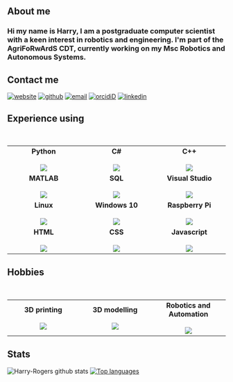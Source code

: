 ## About me
### Hi my name is Harry, I am a postgraduate computer scientist with a keen interest in robotics and engineering. I'm part of the AgriFoRwArdS CDT, currently working on my Msc Robotics and Autonomous Systems. 

## Contact me
[![website](https://img.icons8.com/android/50/000000/domain.png)](https://harry-rogers.github.io/) 
[![github](https://img.icons8.com/fluent/50/000000/github.png)](https://github.com/Harry-Rogers) 
[![email](https://img.icons8.com/metro/50/000000/email.png)](mailto:Harrywrogers123@gmail.com)
[![orcidiD](https://img.icons8.com/windows/50/000000/orcid.png)](https://orcid.org/0000-0003-3227-5677)
[![linkedin](https://img.icons8.com/android/50/000000/linkedin.png)](https://www.linkedin.com/in/harry-rogers-9832641aa/)

## Experience using
<br>
<table>
<tbody>
 <tr>
<td align="center" width="20%">
<span><b><center>Python</center></b></span><br>
<img src="https://img.icons8.com/color/50/000000/python.png"/>
</td>
   
<td align="center" width="20%">
<span><b><center>C#</center></b></span><br>
<img src="https://img.icons8.com/color/50/000000/c-sharp-logo.png"/>
</td>

<td align="center" width="20%">
<span><b><center>C++</center></b></span><br>
<img src="https://img.icons8.com/color/50/000000/c-plus-plus-logo.png"/>
</td>
</tr>

<tr>
<td align="center" width="20%">
<span><b><center>MATLAB</center></b></span><br>
<img src="https://img.icons8.com/nolan/50/matlab.png"/>
</td>

<td align="center" width="20%">
<span><b><center>SQL</center></b></span><br>
<img src="https://img.icons8.com/nolan/50/sql.png"/>
</td>

<td align="center" width="20%">
<span><b><center>Visual Studio</center></b></span><br>
<img src="https://img.icons8.com/color/50/000000/visual-studio.png"/>
</td>
</tr>

<tr>
<td align="center" width="20%">
<span><b><center>Linux</center></b></span><br>
<img src="https://img.icons8.com/color/50/000000/linux.png"/>
</td>

<td align="center" width="20%">
<span><b><center>Windows 10</center></b></span><br>
<img src="https://img.icons8.com/color/50/000000/windows-10.png"/>
</td>

<td align="center" width="20%">
<span><b><center>Raspberry Pi</center></b></span> <br>
<img src="https://img.icons8.com/color/50/000000/raspberry-pi.png"/>
</td>
</tr>

<tr>
<td align="center" width="20%">
<span><b><center>HTML</center></b></span> <br>
<img src="https://img.icons8.com/color/50/000000/html-5.png"/>
</td>
  
<td align="center" width="20%">
<span><b><center>CSS</center></b></span> <br>
<img src="https://img.icons8.com/color/50/000000/css3.png"/>
</td>

<td align="center" width="20%">
<span><b><center>Javascript</center></b></span> <br>
<img src="https://img.icons8.com/color/50/000000/javascript-logo-1.png"/>
</td>
</tr>

</tr>
</tbody>
</table>

## Hobbies
<br>
<table>
<tbody>
 <tr>
<td align="center" width="20%">
<span><b><center>3D printing</center></b></span><br>
<img src="https://img.icons8.com/color/50/000000/3d-printer.png"/>
</td>
   
<td align="center" width="20%">
<span><b><center>3D modelling</center></b></span><br>
<img src="https://img.icons8.com/color/50/000000/3d-scale.png"/>
</td>

<td align="center" width="20%">
<span><b><center>Robotics and Automation</center></b></span><br>
<img src="https://img.icons8.com/color/50/000000/robot.png"/></td>
</tr>
</table>
</tbody>

## Stats
![Harry-Rogers github stats](https://github-readme-stats.vercel.app/api?username=Harry-Rogers&theme=dark&show_icons=true)
[![Top languages](https://github-readme-stats.vercel.app/api/top-langs/?username=Harry-Rogers&layout=compact&hide=visualbasic)](https://github.com/Harry-Rogers/github-readme-stats)
